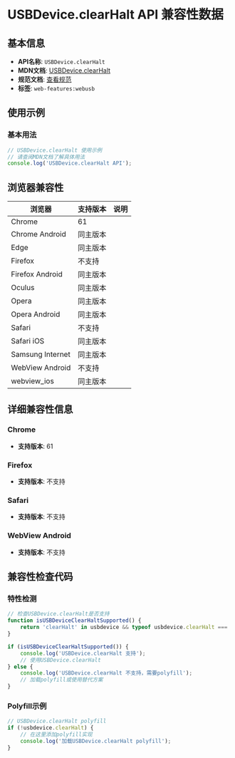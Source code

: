 # USBDevice.clearHalt API 兼容性数据

## 基本信息

- **API名称**: `USBDevice.clearHalt`
- **MDN文档**: [USBDevice.clearHalt](https://developer.mozilla.org/docs/Web/API/USBDevice/clearHalt)
- **规范文档**: [查看规范](https://wicg.github.io/webusb/#dom-usbdevice-clearhalt)
- **标签**: `web-features:webusb`

## 使用示例

### 基本用法

```javascript
// USBDevice.clearHalt 使用示例
// 请查阅MDN文档了解具体用法
console.log('USBDevice.clearHalt API');
```

## 浏览器兼容性

| 浏览器 | 支持版本 | 说明 |
|--------|----------|------|
| Chrome | 61 |  |
| Chrome Android | 同主版本 |  |
| Edge | 同主版本 |  |
| Firefox | 不支持 |  |
| Firefox Android | 同主版本 |  |
| Oculus | 同主版本 |  |
| Opera | 同主版本 |  |
| Opera Android | 同主版本 |  |
| Safari | 不支持 |  |
| Safari iOS | 同主版本 |  |
| Samsung Internet | 同主版本 |  |
| WebView Android | 不支持 |  |
| webview_ios | 同主版本 |  |

## 详细兼容性信息

### Chrome

- **支持版本**: 61

### Firefox

- **支持版本**: 不支持

### Safari

- **支持版本**: 不支持

### WebView Android

- **支持版本**: 不支持

## 兼容性检查代码

### 特性检测

```javascript
// 检查USBDevice.clearHalt是否支持
function isUSBDeviceClearHaltSupported() {
    return 'clearHalt' in usbdevice && typeof usbdevice.clearHalt === 'function';
}

if (isUSBDeviceClearHaltSupported()) {
    console.log('USBDevice.clearHalt 支持');
    // 使用USBDevice.clearHalt
} else {
    console.log('USBDevice.clearHalt 不支持，需要polyfill');
    // 加载polyfill或使用替代方案
}
```

### Polyfill示例

```javascript
// USBDevice.clearHalt polyfill
if (!usbdevice.clearHalt) {
    // 在这里添加polyfill实现
    console.log('加载USBDevice.clearHalt polyfill');
}
```

